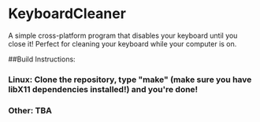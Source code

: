 # KeyboardCleaner
A simple cross-platform program that disables your keyboard until you close it! Perfect for cleaning your keyboard while your computer is on.

##Build Instructions:
### Linux: Clone the repository, type "make" (make sure you have libX11 dependencies installed!) and you're done!

### Other: TBA
